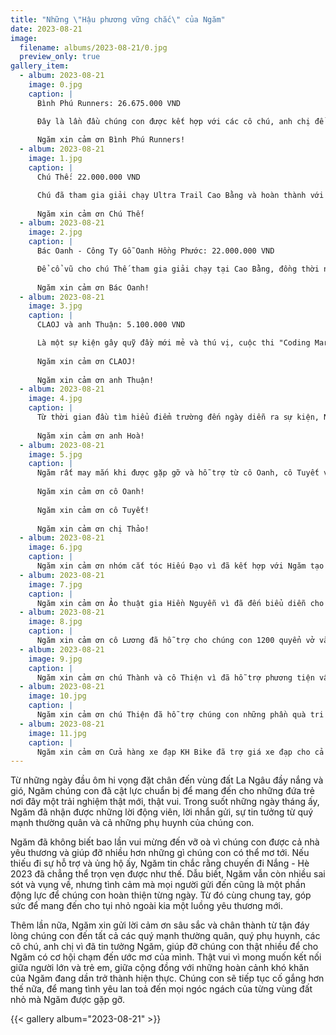 ```yaml
---
title: "Những \"Hậu phương vững chắc\" của Ngăm"
date: 2023-08-21
image:
  filename: albums/2023-08-21/0.jpg
  preview_only: true
gallery_item:
  - album: 2023-08-21
    image: 0.jpg
    caption: |
      Bình Phú Runners: 26.675.000 VND

      Đây là lần đầu chúng con được kết hợp với các cô chú, anh chị để tạo nên một sự kiện đầy ý nghĩa như thế này. "Đường đến La Ngâu" là một ngày chạy bộ nhiều cảm xúc, ý nghĩa và trải nghiệm khó quên đối với chúng con. Sau ngày mưa tầm tã đáng nhớ ấy, Ngăm đã nhận được thêm thật nhiều tình thương cùng hướng đến trẻ em ở La Ngâu.
      
      Ngăm xin cảm ơn Bình Phú Runners!
  - album: 2023-08-21
    image: 1.jpg
    caption: |
      Chú Thế: 22.000.000 VND

      Chú đã tham gia giải chạy Ultra Trail Cao Bằng và hoàn thành với con số ấn tượng: 220km. Với mỗi 1km, chú đã ủng hộ cho chúng con 100.000 VND. Ngăm thực lòng cảm động và ngưỡng mộ chú thật nhiều vì đã ủng hộ cho chúng con, ủng hộ cho chuyến đi Nắng - Hè 2023 diễn ra thêm trọn vẹn.
  
      Ngăm xin cảm ơn Chú Thế!
  - album: 2023-08-21
    image: 2.jpg
    caption: |
      Bác Oanh - Công Ty Gỗ Oanh Hồng Phước: 22.000.000 VND

      Để cổ vũ cho chú Thế tham gia giải chạy tại Cao Bằng, đồng thời như một món quà ấm áp gửi đến cho Ngăm, bác Oanh đã ủng hộ chúng con số tiền tương đương với quy ước 100.000 VND/ km. Chúng con cảm kích thật nhiều vì sự tin tưởng của bác dành đến cho Ngăm.
  
      Ngăm xin cảm ơn Bác Oanh!
  - album: 2023-08-21
    image: 3.jpg
    caption: |
      CLAOJ và anh Thuận: 5.100.000 VND

      Là một sự kiện gây quỹ đầy mới mẻ và thú vị, cuộc thi "Coding Marathon - Đường đến La Ngâu" lần này Ngăm vinh dự được kết hợp cùng CLAOJ - các bạn trẻ tài năng cùng niềm đam mê mãnh liệt với lập trình. Sự kiện đã diễn ra thành công với sự tham gia của rất nhiều anh chị và bạn bè. Đặc biệt, Ngăm xin bày tỏ lòng mến mộ và cảm kích dành cho anh Thuận. Anh đã giúp đỡ và ủng hộ chúng em rất nhiều để hỗ trợ cho chuyến đi Nắng mùa hè này. Hi vọng Ngăm và anh, Ngăm và các bạn sẽ được đồng hành cùng nhau trong tương lai thêm lần nữa.
  
      Ngăm xin cảm ơn CLAOJ!
  
      Ngăm xin cảm ơn anh Thuận!
  - album: 2023-08-21
    image: 4.jpg
    caption: |
      Từ thời gian đầu tìm hiểu điểm trường đến ngày diễn ra sự kiện, Ngăm chúng em đã nhận được sự hỗ trợ nhiệt tình của anh Hoà. Nếu không có anh, hẳn Nắng - Hè 2023 đã chẳng diễn ra được một cách trọn vẹn. Trong suốt quá trình cùng làm việc, chúng em đã được giúp đỡ rất nhiều đến từ anh. Vì vậy, Ngăm muốn gửi lời tri ân sâu sắc đến những gì anh đã cống hiến và chỉ dẫn cho chúng em. Hi vọng rằng anh Hoà đã có một trải nghiệm thật ý nghĩa cùng với Ngăm, cùng với mảnh đất La Ngâu.
      
      Ngăm xin cảm ơn anh Hoà!
  - album: 2023-08-21
    image: 5.jpg
    caption: |
      Ngăm rất may mắn khi được gặp gỡ và hỗ trợ từ cô Oanh, cô Tuyết và chị Thảo - đại diện của Xã, Đoàn tại La Ngâu. Cả 2 cô và chị đều đã kết nối với Ngăm để giúp đỡ chương trình diễn ra theo đúng kế hoạch, dự kiến.
  
      Ngăm xin cảm ơn cô Oanh!
  
      Ngăm xin cảm ơn cô Tuyết!
  
      Ngăm xin cảm ơn chị Thảo!
  - album: 2023-08-21
    image: 6.jpg
    caption: |
      Ngăm xin cảm ơn nhóm cắt tóc Hiếu Đạo vì đã kết hợp với Ngăm tạo nên một hoạt động ý nghĩa và trải nghiệm mới mẻ đến với trẻ em vùng núi La Ngâu!
  - album: 2023-08-21
    image: 7.jpg
    caption: |
      Ngăm xin cảm ơn Ảo thuật gia Hiền Nguyễn vì đã đến biểu diễn cho các em nhỏ tại La Ngâu vào ngày diễn ra chương trình!
  - album: 2023-08-21
    image: 8.jpg
    caption: |
      Ngăm xin cảm ơn cô Lương đã hỗ trợ cho chúng con 1200 quyển vở và 240 cây bút tặng các em nhỏ theo học tại trường!
  - album: 2023-08-21
    image: 9.jpg
    caption: |
      Ngăm xin cảm ơn chú Thành và cô Thiện vì đã hỗ trợ phương tiện vận chuyển và hỗ trợ bánh kẹo cho chuyến đi Nắng - Hè 2023.
  - album: 2023-08-21
    image: 10.jpg
    caption: |
      Ngăm xin cảm ơn chú Thiện đã hỗ trợ chúng con những phần quà tri ân dành cho đại diện Xã, Đoàn tại La Ngâu và Trường TH & THCS La Ngâu!
  - album: 2023-08-21
    image: 11.jpg
    caption: |
      Ngăm xin cảm ơn Cửa hàng xe đạp KH Bike đã trợ giá xe đạp cho cả chuyến Toả - Tết 2023 và Nắng - Hè 2023!
---
```


Từ những ngày đầu ôm hi vọng đặt chân đến vùng đất La Ngâu đầy nắng và gió, Ngăm chúng con đã cật lực chuẩn bị để mang đến cho những đứa trẻ nơi đây một trải nghiệm thật mới, thật vui. Trong suốt những ngày tháng ấy, Ngăm đã nhận được những lời động viên, lời nhắn gửi, sự tin tưởng từ quý mạnh thường quân và cả những phụ huynh của chúng con.

Ngăm đã không biết bao lần vui mừng đến vỡ oà vì chúng con được cả nhà yêu thương và giúp đỡ nhiều hơn những gì chúng con có thể mơ tới. Nếu thiếu đi sự hỗ trợ và ủng hộ ấy, Ngăm tin chắc rằng chuyến đi Nắng - Hè 2023 đã chẳng thể trọn vẹn được như thế. Dẫu biết, Ngăm vẫn còn nhiều sai sót và vụng về, nhưng tình cảm mà mọi người gửi đến cũng là một phần động lực để chúng con hoàn thiện từng ngày. Từ đó cùng chung tay, góp sức để mang đến cho tụi nhỏ ngoài kia một luồng yêu thương mới.

Thêm lần nữa, Ngăm xin gửi lời cảm ơn sâu sắc và chân thành từ tận đáy lòng chúng con đến tất cả các quý mạnh thường quân, quý phụ huynh, các cô chú, anh chị vì đã tin tưởng Ngăm, giúp đỡ chúng con thật nhiều để cho Ngăm có cơ hội chạm đến ước mơ của mình. Thật vui vì mong muốn kết nối giữa người lớn và trẻ em, giữa cộng đồng với những hoàn cảnh khó khăn của Ngăm đang dần trở thành hiện thực. Chúng con sẽ tiếp tục cố gắng hơn thế nữa, để mang tình yêu lan toả đến mọi ngóc ngách của từng vùng đất nhỏ mà Ngăm được gặp gỡ.

{{< gallery album="2023-08-21" >}}
